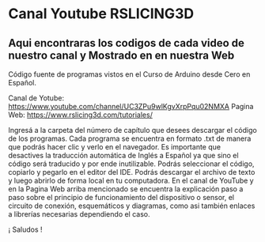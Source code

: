 # Canal Youtube RSLICING3D

## Aqui encontraras los codigos de cada video de nuestro canal y Mostrado en en nuestra Web

Código fuente de programas vistos en el Curso de Arduino desde Cero en Español.

Canal de Yotube: https://www.youtube.com/channel/UC3ZPu9wlKgvXrpPqu02NMXA
Pagina Web: https://www.rslicing3d.com/tutoriales/

Ingresá a la carpeta del número de capítulo que desees descargar el código de los programas.
Cada programa se encuentra en formato .txt de manera que podrás hacer clic y verlo en el navegador.
Es importante que desactives la traducción automática de Inglés a Español ya que sino el código será traducido y por ende inutilizable.
Podrás seleccionar el código, copiarlo y pegarlo en el editor del IDE.
Podrás descargar el archivo de texto y luego abrirlo de forma local en tu computadora.
En el canal de YouTube y en la Pagina Web arriba mencionado se encuentra la explicación paso a paso sobre el principio de funcionamiento del dispositivo o sensor, el circuito de conexión, esquemáticos y diagramas, como asi también enlaces a librerías necesarias dependiendo el caso.

¡ Saludos !

